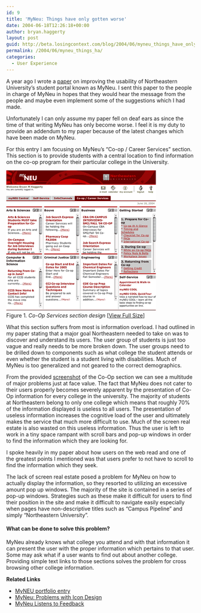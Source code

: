 ```yaml
---
id: 9
title: 'MyNeu: Things have only gotten worse'
date: 2004-06-18T12:26:18+00:00
author: bryan.haggerty
layout: post
guid: http://beta.losingcontext.com/blog/2004/06/myneu_things_have_only_gotten_worse.php
permalink: /2004/06/myneu_things_ha/
categories:
  - User Experience
---
```

A year ago I wrote a [paper](/portfolio/myneu/ "View information about the project") on improving the usability of Northeastern University&#8217;s student portal known as MyNeu. I sent this paper to the people in charge of MyNeu in hopes that they would hear the message from the people and maybe even implement some of the suggestions which I had made.

Unfortunately I can only assume my paper fell on deaf ears as since the time of that writing MyNeu has only become worse. I feel it is my duty to provide an addendum to my paper because of the latest changes which have been made on MyNeu.

For this entry I am focusing on MyNeu&#8217;s &#8220;Co-op / Career Services&#8221; section. This section is to provide students with a central location to find information on the co-op program for their particular college in the University.

<p class="figure-centered">
  <a href="/blog/wp-content/uploads/legacy/myneu-co-op.php"><img src="/blog/wp-content/uploads/legacy/myneu-co-op-thumb.gif" alt="MyNeu Co-Op Services design" height="375" width="400" /></a><br /> Figure 1. <em>Co-Op Services section design</em> [<a href="/blog/wp-content/uploads/legacy/myneu-co-op.php">View Full Size</a>]
</p>

What this section suffers from most is information overload. I had outlined in my paper stating that a major goal Northeastern needed to take on was to discover and understand its users. The user group of students is just too vague and really needs to be more broken down. The user groups need to be drilled down to components such as what college the student attends or even whether the student is a student living with disabilities. Much of MyNeu is too generalized and not geared to the correct demographics.

From the provided [screenshot](http://www.losingcontext.com/blog/wp-content/uploads/legacy/myneu-co-op.php "View the MyNeu Screenshot") of the Co-Op section we can see a multitude of major problems just at face value. The fact that MyNeu does not cater to their users properly becomes severely apparent by the presentation of Co-Op information for every college in the university. The majority of students at Northeastern belong to only one college which means that roughly 70% of the information displayed is useless to all users. The presentation of useless information increases the cognitive load of the user and ultimately makes the service that much more difficult to use. Much of the screen real estate is also wasted on this useless information. Thus the user is left to work in a tiny space rampant with scroll bars and pop-up windows in order to find the information which they are looking for.

I spoke heavily in my paper about how users on the web read and one of the greatest points I mentioned was that users prefer to not have to scroll to find the information which they seek.

The lack of screen real estate posed a problem for MyNeu on how to actually display the information, so they resorted to utilizing an excessive amount pop up windows. The majority of the site is contained in a series of pop-up windows. Strategies such as these make it difficult for users to find their position in the site and make it difficult to navigate easily especially when pages have non-descriptive titles such as &#8220;Campus Pipeline&#8221; and simply &#8220;Northeastern University&#8221;.

#### What can be done to solve this problem?

MyNeu already knows what college you attend and with that information it can present the user with the proper information which pertains to that user. Some may ask what if a user wants to find out about another college. Providing simple text links to those sections solves the problem for cross browsing other college information.

<p id="related-links">
  <strong>Related Links</strong>
</p>

  * [MyNEU portfolio entry](http://www.losingcontext.com/portfolio/myneu/)
  * [MyNeu: Problems with Icon Design](http://www.losingcontext.com/blog/2004/10/myneu_problems.php)
  * [MyNeu Listens to Feedback](http://www.losingcontext.com/blog/2005/03/myneu_listens_t.php)